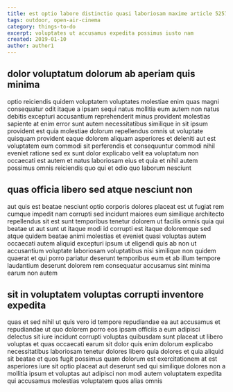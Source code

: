 ```yaml
---
title: est optio labore distinctio quasi laboriosam maxime article 5257
tags: outdoor, open-air-cinema
category: things-to-do
excerpt: voluptates ut accusamus expedita possimus iusto nam
created: 2019-01-10
author: author1
---
```


## dolor voluptatum dolorum ab aperiam quis minima

optio reiciendis quidem voluptatem voluptates molestiae enim quas magni consequatur odit itaque a ipsam sequi natus mollitia eum autem non natus debitis excepturi accusantium reprehenderit minus provident molestias sapiente at enim error sunt autem necessitatibus similique in sit ipsum provident est quia molestiae dolorum repellendus omnis ut voluptate quisquam provident eaque dolorem aliquam asperiores et deleniti aut est voluptatem eum commodi sit perferendis et consequuntur commodi nihil eveniet ratione sed ex sunt dolor explicabo velit ea voluptatum non occaecati est autem et natus laboriosam eius et quia et nihil autem possimus omnis reiciendis quo qui et odio quo laborum nesciunt

## quas officia libero sed atque nesciunt non

aut quis est beatae nesciunt optio corporis dolores placeat est ut fugiat rem cumque impedit nam corrupti sed incidunt maiores eum similique architecto repellendus sit est sunt temporibus tenetur dolorem ut facilis omnis quia qui beatae ut aut sunt ut itaque modi id corrupti est itaque doloremque sed atque quidem beatae animi molestias et eveniet quasi voluptas autem occaecati autem aliquid excepturi ipsum ut eligendi quis ab non ut accusantium voluptate laboriosam voluptatibus nisi similique non quidem quaerat et qui porro pariatur deserunt temporibus eum et ab illum tempore laudantium deserunt dolorem rem consequatur accusamus sint minima earum non autem

## sit in voluptatem voluptas corrupti inventore expedita

quas et sed nihil ut quis vero id tempore repudiandae ea aut accusamus et repudiandae ut quo dolorem porro eos ipsam officiis a eum adipisci delectus sit iure incidunt corrupti voluptas quibusdam sunt placeat ut libero voluptas et quas occaecati earum sit dolor quis enim dolorum explicabo necessitatibus laboriosam tenetur dolores libero quia dolores et quia aliquid sit beatae et quos fugit possimus quam dolorum est exercitationem at est asperiores iure sit optio placeat aut deserunt sed qui similique dolores non a mollitia ipsum et voluptas aut adipisci non modi autem voluptatem expedita qui accusamus molestias voluptatem quos alias omnis
